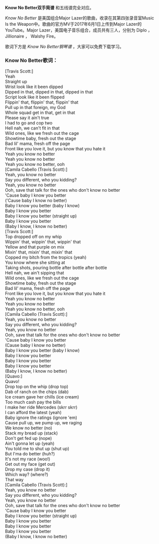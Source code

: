 

**Know No Better双手简谱** 和五线谱完全对应。

_Know No Better_ 是美国组合Major Lazer的歌曲，收录在其第四张录音室Music Is the
Weapon中。歌曲的官方MV于2017年6月1日上传到Major Lazer的YouTube。Major
Lazer，美国电子音乐组合，成员共有三人，分别为 Diplo ，Jillionaire ， Walshy Fire。

歌词下方是 _Know No Better钢琴谱_ ，大家可以免费下载学习。

### Know No Better歌词：

[Travis Scott:]  
Yeah  
Straight up  
Wrist look like it been dipped  
Dipped in that, dipped in that, dipped in that  
Script look like it been flipped  
Flippin' that, flippin' that, flippin' that  
Pull up in that foreign, my God  
Whole squad get in that, get in that  
Please say it ain't true  
I had to go and cop two  
Hell nah, we can't fit in that  
Wild ones, like we fresh out the cage  
Showtime baby, fresh out the stage  
Bad lil' mama, fresh off the page  
Front like you love it, but you know that you hate it  
Yeah you know no better  
Yeah you know no better  
Yeah you know no better, ooh  
[Camila Cabello (Travis Scott):]  
Yeah, you know no better  
Say you different, who you kidding?  
Yeah, you know no better  
Ooh, save that talk for the ones who don't know no better  
'Cause baby I know you better  
('Cause baby I know no better)  
Baby I know you better (baby I know)  
Baby I know you better  
Baby I know you better (straight up)  
Baby I know you better  
(Baby I know, I know no better)  
[Travis Scott:]  
Top dropped off on my whip  
Wippin' that, wippin' that, wippin' that  
Yellow and that purple on mix  
Mixin' that, mixin' that, mixin' that  
Copped my bitch from the tropics (yeah)  
You know where she sitting at  
Taking shots, pouring bottle after bottle after bottle  
Hell nah, we ain't sipping that  
Wild ones, like we fresh out the cage  
Showtime baby, fresh out the stage  
Bad lil' mama, fresh off the page  
Front like you love it, but you know that you hate it  
Yeah you know no better  
Yeah you know no better  
Yeah you know no better, ooh  
[Camila Cabello (Travis Scott):]  
Yeah, you know no better  
Say you different, who you kidding?  
Yeah, you know no better  
Ooh, save that talk for the ones who don't know no better  
'Cause baby I know you better  
(Cause baby I know no better)  
Baby I know you better (baby I know)  
Baby I know you better  
Baby I know you better  
Baby I know you better  
(Baby I know, I know no better)  
[Quavo:]  
Quavo!  
Drop top on the whip (drop top)  
Dab of ranch on the chips (dab)  
Ice cream gave her chills (ice cream)  
Too much cash pay the bills  
I make her ride Mercedes (skrr skrr)  
I can afford the latest (yeah)  
Baby ignore the ratings (ignore 'em)  
Cause pull up, we pump up, we raging  
We know no better (no)  
Stack my bread up (stack)  
Don't get fed up (nope)  
Ain't gonna let up (yeah)  
You told me to shut up (shut up)  
But I'ma do better (huh?)  
It's not my race (woo!)  
Get out my face (get out)  
Drop my case (drop it)  
Which way? (where?)  
That way  
[Camila Cabello (Travis Scott):]  
Yeah, you know no better  
Say you different, who you kidding?  
Yeah, you know no better  
Ooh, save that talk for the ones who don't know no better  
'Cause baby I know you better  
Baby I know you better (straight up)  
Baby I know you better  
Baby I know you better  
Baby I know you better  
(Baby I know, I know no better)

